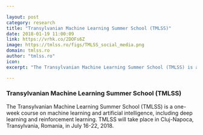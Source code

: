 ```yaml
---

layout: post
category: research
title: "Transylvanian Machine Learning Summer School (TMLSS)"
date: 2018-01-19 11:00:09
link: https://vrhk.co/2DOFs6Z
image: https://tmlss.ro/figs/TMLSS_social_media.png
domain: tmlss.ro
author: "tmlss.ro"
icon: 
excerpt: "The Transylvanian Machine Learning Summer School (TMLSS) is a one-week course on machine learning and artificial intelligence, including deep learning and reinforcement learning. TMLSS will take place in Cluj-Napoca, Transylvania, Romania, in July 16-22, 2018."

---
```


### Transylvanian Machine Learning Summer School (TMLSS)

The Transylvanian Machine Learning Summer School (TMLSS) is a one-week course on machine learning and artificial intelligence, including deep learning and reinforcement learning. TMLSS will take place in Cluj-Napoca, Transylvania, Romania, in July 16-22, 2018.